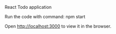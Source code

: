 React Todo application

Run the code with command: npm start

Open [http://localhost:3000](http://localhost:3000) to view it in the browser.

